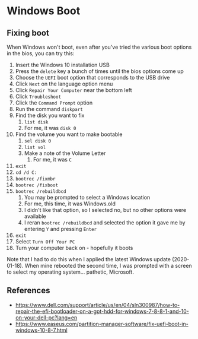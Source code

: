 # Windows Boot

## Fixing boot

When Windows won't boot, even after you've tried the various boot options in the bios, you can try this:

1. Insert the Windows 10 installation USB
1. Press the `delete` key a bunch of times until the bios options come up
1. Choose the `UEFI` boot option that corresponds to the USB drive
1. Click `Next` on the language option menu
1. Click `Repair Your Computer` near the bottom left
1. Click `Troubleshoot`
1. Click the `Command Prompt` option
1. Run the command `diskpart`
1. Find the disk you want to fix
    1. `list disk`
    1. For me, it was `disk 0`
1. Find the volume you want to make bootable
    1. `sel disk 0`
    1. `list vol`
    1. Make a note of the Volume Letter
        1. For me, it was `C`
1. `exit`
1. `cd /d C:`
1. `bootrec /fixmbr`
1. `bootrec /fixboot`
1. `bootrec /rebuildbcd`
    1. You may be prompted to select a Windows location
    1. For me, this time, it was Windows.old
    1. I didn't like that option, so I selected no, but no other options were available
    1. I reran `bootrec /rebuildbcd` and selected the option it gave me by entering `Y` and pressing `Enter`
1. `exit`
1. Select `Turn Off Your PC`
1. Turn your computer back on - hopefully it boots

Note that I had to do this when I applied the latest Windows update (2020-01-18).  When mine rebooted the second time, I was prompted with a screen to select my operating system... pathetic, Microsoft.


## References

* https://www.dell.com/support/article/us/en/04/sln300987/how-to-repair-the-efi-bootloader-on-a-gpt-hdd-for-windows-7-8-8-1-and-10-on-your-dell-pc?lang=en
* https://www.easeus.com/partition-manager-software/fix-uefi-boot-in-windows-10-8-7.html

